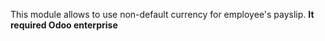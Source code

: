 This module allows to use non-default currency for employee's payslip.
**It required Odoo enterprise**


